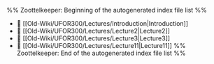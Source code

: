%% Zoottelkeeper: Beginning of the autogenerated index file list  %%
- 📄 [[Old-Wiki/UFOR300/Lectures/Introduction|Introduction]]
- 📄 [[Old-Wiki/UFOR300/Lectures/Lecture2|Lecture2]]
- 📄 [[Old-Wiki/UFOR300/Lectures/Lecture3|Lecture3]]
- 📄 [[Old-Wiki/UFOR300/Lectures/Lecture11|Lecture11]]
%% Zoottelkeeper: End of the autogenerated index file list  %%
